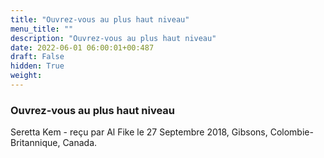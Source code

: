 ```yaml
---
title: "Ouvrez-vous au plus haut niveau"
menu_title: ""
description: "Ouvrez-vous au plus haut niveau"
date: 2022-06-01 06:00:01+00:487
draft: False
hidden: True
weight:
---
```

### Ouvrez-vous au plus haut niveau

Seretta Kem - reçu par Al Fike le 27 Septembre 2018, Gibsons, Colombie-Britannique, Canada.



